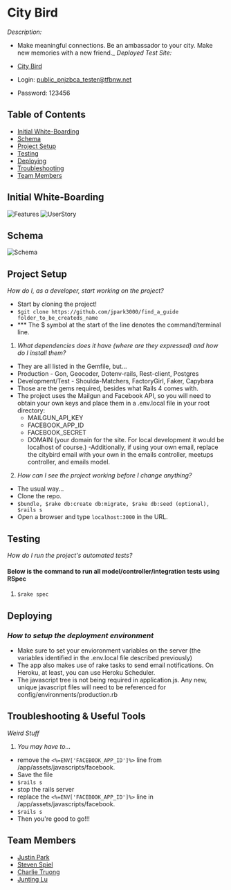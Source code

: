 # City Bird

_Description:_
  - Make meaningful connections. Be an ambassador to your city. Make new memories with a new friend._
_Deployed Test Site:_

  - <a href='http://city-bird.herokuapp.com/'>City Bird</a>
  - Login: public_pnjzbca_tester@tfbnw.net
  - Password: 123456

## Table of Contents

* [Initial White-Boarding](#initial-whiteboarding)
* [Schema](#schema)
* [Project Setup](#project-setup)
* [Testing](#testing)
* [Deploying](#deploying)
* [Troubleshooting](#troubleshooting)
* [Team Members](#team-members)

## <a name="initial-whiteboarding"></a>Initial White-Boarding
![Features](http://i.imgur.com/DxJF3yf.jpg?1)
![UserStory](http://i.imgur.com/2xXNr6e.jpg?1)

## <a name="schema"></a>Schema
![Schema](http://i.minus.com/ibikqHkEtJ9HQb.png)

## <a name="project-setup"></a>Project Setup

_How do I, as a developer, start working on the project?_
  - Start by cloning the project!
  - `$git clone https://github.com/jpark3000/find_a_guide folder_to_be_createds_name`
  - *** The $ symbol at the start of the line denotes the command/terminal line.

1. _What dependencies does it have (where are they expressed) and how do I install them?_
  - They are all listed in the Gemfile, but...
  - Production - Gon, Geocoder, Dotenv-rails, Rest-client, Postgres
  - Development/Test - Shoulda-Matchers, FactoryGirl, Faker, Capybara
  - Those are the gems required, besides what Rails 4 comes with.
  - The project uses the Mailgun and Facebook API, so you will need to obtain your own keys and place them in a .env.local file in your root directory:
    - MAILGUN_API_KEY
    - FACEBOOK_APP_ID
    - FACEBOOK_SECRET
    - DOMAIN (your domain for the site.  For local development it would be localhost of course.)
  -Additionally, if using your own email, replace the citybird email with your own in the emails controller, meetups controller, and emails model.

2. _How can I see the project working before I change anything?_
  - The usual way...
  - Clone the repo.
  - `$bundle, $rake db:create db:migrate, $rake db:seed (optional), $rails s`
  - Open a browser and type `localhost:3000` in the URL.

## <a name="testing"></a>Testing

_How do I run the project's automated tests?_

#### Below is the command to run all model/controller/integration tests using RSpec
1. `$rake spec`


## <a name="deploying"></a>Deploying

### _How to setup the deployment environment_

- Make sure to set your envioronment variables on the server (the variables identified in the .env.local file described previously)
- The app also makes use of rake tasks to send email notifications.  On Heroku, at least, you can use Heroku Scheduler.
- The javascript tree is not being required in application.js.  Any new, unique javascript files will need to be referenced for config/environments/production.rb


## <a name="troubleshooting"></a>Troubleshooting & Useful Tools

_Weird Stuff_
1. _You may have to..._
  - remove the `<%=ENV['FACEBOOK_APP_ID']%>` line from /app/assets/javascripts/facebook.
  - Save the file
  - `$rails s`
  - stop the rails server
  - replace the `<%=ENV['FACEBOOK_APP_ID']%>` line in /app/assets/javascripts/facebook.
  - `$rails s`
  - Then you're good to go!!!



## <a name="team-members"></a>Team Members
* <a href="https://github.com/jpark3000">Justin Park</a>
* <a href="https://github.com/stevenspiel">Steven Spiel</a>
* <a href="https://github.com/CharlieTruong">Charlie Truong</a>
* <a href="https://github.com/gnitnuj">Junting Lu</a>

